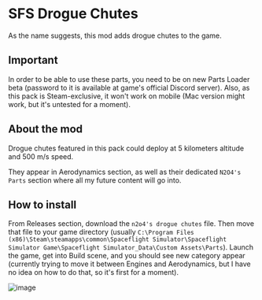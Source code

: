 # SFS Drogue Chutes
As the name suggests, this mod adds drogue chutes to the game.

## Important

  In order to be able to use these parts, you need to be on new Parts Loader beta (password to it is available at game's official Discord server).
  Also, as this pack is Steam-exclusive, it won't work on mobile (Mac version might work, but it's untested for a moment).
  
## About the mod

  Drogue chutes featured in this pack could deploy at 5 kilometers altitude and 500 m/s speed.
  
  They appear in Aerodynamics section, as well as their dedicated `N2O4's Parts` section where all my future content will go into.
  
## How to install
  
  From Releases section, download the `n2o4's drogue chutes` file. Then move that file to your game directory (usually `C:\Program Files (x86)\Steam\steamapps\common\Spaceflight Simulator\Spaceflight Simulator Game\Spaceflight Simulator_Data\Custom Assets\Parts`). Launch the game, get into Build scene, and you should see new category appear (currently trying to move it between Engines and Aerodynamics, but I have no idea on how to do that, so it's first for a moment). 

![image](https://user-images.githubusercontent.com/97482716/176997543-737d37fe-9bb3-4b83-8e5a-165c22732c05.png)

